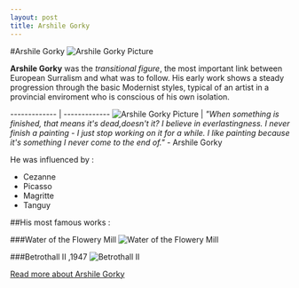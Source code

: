 ```yaml
---
layout: post
title: Arshile Gorky
---
```

#Arshile Gorky
![Arshile Gorky Picture](http://uploads8.wikiart.org/images/vostanik-manuk-adoyan-%D5%A1%D6%80%D5%B7%D5%AB%D5%AC-%D5%A3%D5%B8%D6%80%D5%AF%D5%AB-%D5%BE%D5%B8%D5%BD%D5%BF%D5%A1%D5%B6%D5%AB%D5%AF-%D5%B4%D5%A1%D5%B6%D5%B8%D6%82%D5%AF-%D5%A1%D5%A4%D5%B8%D5%B5%D5%A1%D5%B6.jpg!Portrait.jpg)

**Arshile Gorky** was the *transitional figure*, the most important link between European Surralism and what was to follow. His early work shows a steady progression through the basic Modernist styles, typical of an artist in a provincial enviroment who is conscious of his own isolation.


------------- | -------------
![Arshile Gorky Picture](http://uploads8.wikiart.org/images/vostanik-manuk-adoyan-%D5%A1%D6%80%D5%B7%D5%AB%D5%AC-%D5%A3%D5%B8%D6%80%D5%AF%D5%AB-%D5%BE%D5%B8%D5%BD%D5%BF%D5%A1%D5%B6%D5%AB%D5%AF-%D5%B4%D5%A1%D5%B6%D5%B8%D6%82%D5%AF-%D5%A1%D5%A4%D5%B8%D5%B5%D5%A1%D5%B6.jpg!Portrait.jpg)  | *"When something is finished, that means it's dead,doesn't it? I believe in everlastingness. I never finish a painting - I just stop working on it for a while. I like painting because it's something I never come to the end of."* - Arshile Gorky


He was influenced by :
* Cezanne
* Picasso
* Magritte
* Tanguy

##His most famous works :

###Water of the Flowery Mill
![Water of the Flowery Mill ](http://imgc.allpostersimages.com/images/P-473-488-90/67/6738/7F5Z100Z/posters/arshile-gorky-water-of-the-flowery-mill.jpg)

###Betrothall II ,1947
![Betrothall II ](https://s-media-cache-ak0.pinimg.com/236x/13/e6/d6/13e6d69862e7b0931edef8ba47ac2dab.jpg)


[Read more about Arshile Gorky](http://www.wikiart.org/en/arshile-gorky)
